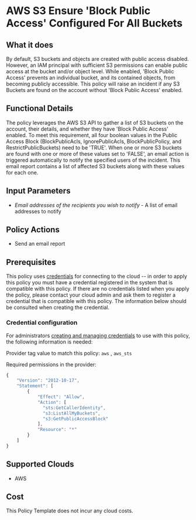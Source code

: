 # AWS S3 Ensure 'Block Public Access' Configured For All Buckets

## What it does

By default, S3 buckets and objects are created with public access disabled. However, an IAM principal with sufficient S3 permissions can enable public access at the bucket and/or object level. While enabled, 'Block Public Access' prevents an individual bucket, and its contained objects, from becoming publicly accessible. This policy will raise an incident if any S3 Buckets are found on the account without 'Block Public Access' enabled.

## Functional Details

The policy leverages the AWS S3 API to gather a list of S3 buckets on the account, their details, and whether they have 'Block Public Access' enabled. To meet this requirement, all four boolean values in the Public Access Block (BlockPublicAcls, IgnorePublicAcls, BlockPublicPolicy, and RestrictPublicBuckets) need to be 'TRUE'. When one or more S3 buckets are found with one or more of these values set to 'FALSE', an email action is triggered automatically to notify the specified users of the incident. This email report contains a list of affected S3 buckets along with these values for each one.

## Input Parameters

- *Email addresses of the recipients you wish to notify* - A list of email addresses to notify

## Policy Actions

- Send an email report

## Prerequisites

This policy uses [credentials](https://docs.rightscale.com/policies/users/guides/credential_management.html) for connecting to the cloud -- in order to apply this policy you must have a credential registered in the system that is compatible with this policy. If there are no credentials listed when you apply the policy, please contact your cloud admin and ask them to register a credential that is compatible with this policy. The information below should be consulted when creating the credential.

### Credential configuration

For administrators [creating and managing credentials](https://docs.rightscale.com/policies/users/guides/credential_management.html) to use with this policy, the following information is needed:

Provider tag value to match this policy: `aws` , `aws_sts`

Required permissions in the provider:

```javascript
{
    "Version": "2012-10-17",
    "Statement": [
        {
            "Effect": "Allow",
            "Action": [
              "sts:GetCallerIdentity",
              "s3:ListAllMyBuckets",
              "s3:GetPublicAccessBlock"
            ],
            "Resource": "*"
        }
    ]
}
```

## Supported Clouds

- AWS

## Cost

This Policy Template does not incur any cloud costs.
